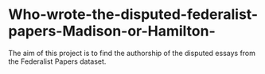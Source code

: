 # Who-wrote-the-disputed-federalist-papers-Madison-or-Hamilton-
The aim of this project is to find the authorship of the disputed essays from the Federalist Papers dataset. 
